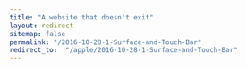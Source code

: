 ```yaml
---
title: "A website that doesn't exit"
layout: redirect
sitemap: false
permalink: "/2016-10-28-1-Surface-and-Touch-Bar"
redirect_to:  "/apple/2016-10-28-1-Surface-and-Touch-Bar"
---
```

